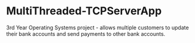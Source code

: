 # MultiThreaded-TCPServerApp
3rd Year Operating Systems project - allows multiple customers to update their bank accounts and send payments to other bank accounts.
